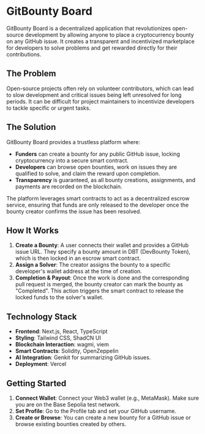 # GitBounty Board

GitBounty Board is a decentralized application that revolutionizes open-source development by allowing anyone to place a cryptocurrency bounty on any GitHub issue. It creates a transparent and incentivized marketplace for developers to solve problems and get rewarded directly for their contributions.

## The Problem

Open-source projects often rely on volunteer contributors, which can lead to slow development and critical issues being left unresolved for long periods. It can be difficult for project maintainers to incentivize developers to tackle specific or urgent tasks.

## The Solution

GitBounty Board provides a trustless platform where:

-   **Funders** can create a bounty for any public GitHub issue, locking cryptocurrency into a secure smart contract.
-   **Developers** can browse open bounties, work on issues they are qualified to solve, and claim the reward upon completion.
-   **Transparency** is guaranteed, as all bounty creations, assignments, and payments are recorded on the blockchain.

The platform leverages smart contracts to act as a decentralized escrow service, ensuring that funds are only released to the developer once the bounty creator confirms the issue has been resolved.

## How It Works

1.  **Create a Bounty**: A user connects their wallet and provides a GitHub issue URL. They specify a bounty amount in DBT (DevBounty Token), which is then locked in an escrow smart contract.
2.  **Assign a Solver**: The creator assigns the bounty to a specific developer's wallet address at the time of creation.
3.  **Completion & Payout**: Once the work is done and the corresponding pull request is merged, the bounty creator can mark the bounty as "Completed". This action triggers the smart contract to release the locked funds to the solver's wallet.

## Technology Stack

-   **Frontend**: Next.js, React, TypeScript
-   **Styling**: Tailwind CSS, ShadCN UI
-   **Blockchain Interaction**: wagmi, viem
-   **Smart Contracts**: Solidity, OpenZeppelin
-   **AI Integration**: Genkit for summarizing GitHub issues.
-   **Deployment**: Vercel

## Getting Started

1.  **Connect Wallet**: Connect your Web3 wallet (e.g., MetaMask). Make sure you are on the Base Sepolia test network.
2.  **Set Profile**: Go to the Profile tab and set your GitHub username.
3.  **Create or Browse**: You can create a new bounty for a GitHub issue or browse existing bounties created by others.
